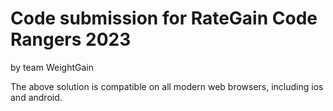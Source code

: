 # Code submission for RateGain Code Rangers 2023 

by team WeightGain

The above solution is compatible on all modern web browsers, including ios and android.
